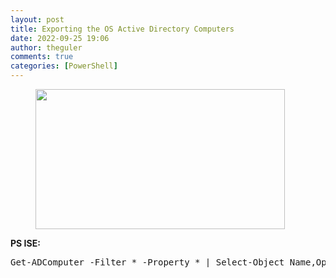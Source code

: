 ```yaml
---
layout: post
title: Exporting the OS Active Directory Computers
date: 2022-09-25 19:06
author: theguler
comments: true
categories: [PowerShell]
---
```

<!-- wp:image {"id":2148,"width":399,"height":224,"sizeSlug":"large","linkDestination":"none"} -->
<figure class="wp-block-image size-large is-resized"><img src="https://farukguler.com/assets/post_images/powershell-as-admin.webp?w=1024" alt="" class="wp-image-2148" width="399" height="224" /></figure>
<!-- /wp:image -->

<!-- wp:paragraph -->
<p><strong>PS ISE:</strong></p>
<!-- /wp:paragraph -->

<!-- wp:preformatted -->
<pre class="wp-block-preformatted">Get-ADComputer -Filter * -Property * | Select-Object Name,OperatingSystem,ipv4Address,OperatingSystemServicePack,OperatingSystemVersion | Export-CSV C:\Export\Allcomputer.csv -NoTypeInformation -Encoding UTF8</pre>
<!-- /wp:preformatted -->
